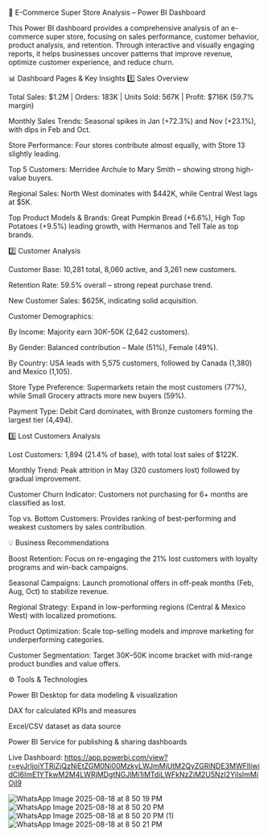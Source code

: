 🛒 E-Commerce Super Store Analysis – Power BI Dashboard

This Power BI dashboard provides a comprehensive analysis of an e-commerce super store, focusing on sales performance, customer behavior, product analysis, and retention. Through interactive and visually engaging reports, it helps businesses uncover patterns that improve revenue, optimize customer experience, and reduce churn.

📊 Dashboard Pages & Key Insights
1️⃣ Sales Overview

Total Sales: $1.2M | Orders: 183K | Units Sold: 567K | Profit: $716K (59.7% margin)

Monthly Sales Trends: Seasonal spikes in Jan (+72.3%) and Nov (+23.1%), with dips in Feb and Oct.

Store Performance: Four stores contribute almost equally, with Store 13 slightly leading.

Top 5 Customers: Merridee Archule to Mary Smith – showing strong high-value buyers.

Regional Sales: North West dominates with $442K, while Central West lags at $5K.

Top Product Models & Brands: Great Pumpkin Bread (+6.6%), High Top Potatoes (+9.5%) leading growth, with Hermanos and Tell Tale as top brands.

2️⃣ Customer Analysis

Customer Base: 10,281 total, 8,060 active, and 3,261 new customers.

Retention Rate: 59.5% overall – strong repeat purchase trend.

New Customer Sales: $625K, indicating solid acquisition.

Customer Demographics:

By Income: Majority earn $30K–$50K (2,642 customers).

By Gender: Balanced contribution – Male (51%), Female (49%).

By Country: USA leads with 5,575 customers, followed by Canada (1,380) and Mexico (1,105).

Store Type Preference: Supermarkets retain the most customers (77%), while Small Grocery attracts more new buyers (59%).

Payment Type: Debit Card dominates, with Bronze customers forming the largest tier (4,494).

3️⃣ Lost Customers Analysis

Lost Customers: 1,894 (21.4% of base), with total lost sales of $122K.

Monthly Trend: Peak attrition in May (320 customers lost) followed by gradual improvement.

Customer Churn Indicator: Customers not purchasing for 6+ months are classified as lost.

Top vs. Bottom Customers: Provides ranking of best-performing and weakest customers by sales contribution.

💡 Business Recommendations

Boost Retention: Focus on re-engaging the 21% lost customers with loyalty programs and win-back campaigns.

Seasonal Campaigns: Launch promotional offers in off-peak months (Feb, Aug, Oct) to stabilize revenue.

Regional Strategy: Expand in low-performing regions (Central & Mexico West) with localized promotions.

Product Optimization: Scale top-selling models and improve marketing for underperforming categories.

Customer Segmentation: Target $30K–$50K income bracket with mid-range product bundles and value offers.

⚙️ Tools & Technologies

Power BI Desktop for data modeling & visualization

DAX for calculated KPIs and measures

Excel/CSV dataset as data source

Power BI Service for publishing & sharing dashboards


Live Dashboard: https://app.powerbi.com/view?r=eyJrIjoiYTRiZjQzNjEtZGM0Ni00MzkyLWJmMjUtM2QyZGRiNDE3MWFlIiwidCI6ImE1YTkwM2M4LWRjMDgtNGJlMi1iMTdiLWFkNzZiM2U5NzI2YiIsImMiOjl9

![WhatsApp Image 2025-08-18 at 8 50 19 PM](https://github.com/user-attachments/assets/be84853f-926e-4224-8612-41f51e600af6)
![WhatsApp Image 2025-08-18 at 8 50 20 PM](https://github.com/user-attachments/assets/6502e152-9f53-4ce9-9ff9-a3f48bffd167)
![WhatsApp Image 2025-08-18 at 8 50 20 PM (1)](https://github.com/user-attachments/assets/764b09d3-e14d-48fd-911f-753dcd72dc46)
![WhatsApp Image 2025-08-18 at 8 50 21 PM](https://github.com/user-attachments/assets/288befeb-c118-400a-9796-8f9b434ecdae)


